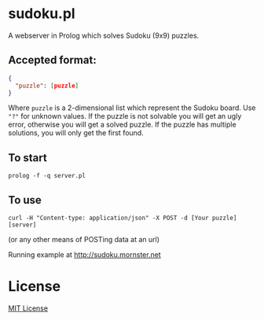 # sudoku.pl

A webserver in Prolog which solves Sudoku (9x9) puzzles.

## Accepted format:

```json
{
  "puzzle": [puzzle]
}
```

Where `puzzle` is a 2-dimensional list which represent the Sudoku board. Use `"?"`
for unknown values. If the puzzle is not solvable you will get an ugly error,
otherwise you will get a solved puzzle. If the puzzle has multiple solutions,
you will only get the first found.

## To start

`prolog -f -q server.pl`

## To use

```
curl -H "Content-type: application/json" -X POST -d [Your puzzle] [server]
```

(or any other means of POSTing data at an url)

Running example at http://sudoku.mornster.net

# License

[MIT License](http://en.wikipedia.org/wiki/MIT_License)
